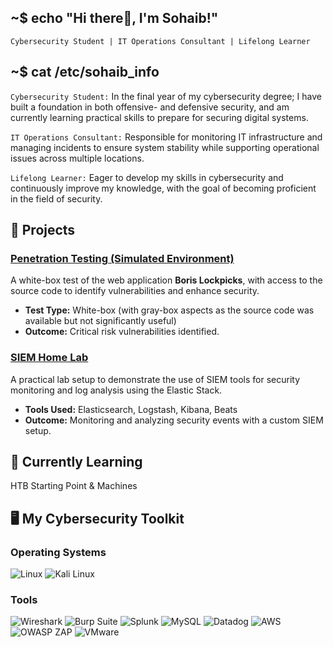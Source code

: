 ## ~$ echo "Hi there👋, I'm Sohaib!"
`Cybersecurity Student | IT Operations Consultant | Lifelong Learner`


## ~$ cat /etc/sohaib_info
`Cybersecurity Student:` In the final year of my cybersecurity degree; I have built a foundation in both offensive- and defensive security, and am currently learning practical skills to prepare for securing digital systems.

`IT Operations Consultant:` Responsible for monitoring IT infrastructure and managing incidents to ensure system stability while supporting operational issues across multiple locations.

`Lifelong Learner:` Eager to develop my skills in cybersecurity and continuously improve my knowledge, with the goal of becoming proficient in the field of security.

## 🚀 Projects

### [Penetration Testing (Simulated Environment)](https://github.com/sohaib2011/pentest-schoolVM)
A white-box test of the web application **Boris Lockpicks**, with access to the source code to identify vulnerabilities and enhance security.
- **Test Type:** White-box (with gray-box aspects as the source code was available but not significantly useful)
- **Outcome:** Critical risk vulnerabilities identified.

### [SIEM Home Lab](https://github.com/sohaib2011/SIEM-Home-Lab)
A practical lab setup to demonstrate the use of SIEM tools for security monitoring and log analysis using the Elastic Stack.
- **Tools Used:** Elasticsearch, Logstash, Kibana, Beats
- **Outcome:** Monitoring and analyzing security events with a custom SIEM setup.




## 🌱 Currently Learning
HTB Starting Point & Machines

## 🖥️ My Cybersecurity Toolkit

### Operating Systems
![Linux](https://img.shields.io/badge/Linux-%23FCC624?style=for-the-badge&logo=linux)
![Kali Linux](https://img.shields.io/badge/Kali%20Linux-%23557C94?style=for-the-badge&logo=kalilinux)

### Tools
![Wireshark](https://img.shields.io/badge/wireshark-blue?style=for-the-badge&logo=Wireshark)
![Burp Suite](https://img.shields.io/badge/Burpsuite-%23FF6633?style=for-the-badge&logo=burp%20suite)
![Splunk](https://img.shields.io/badge/Splunk-%231DB954?style=for-the-badge&logo=splunk)
![MySQL](https://img.shields.io/badge/mysql-%234479A1?style=for-the-badge&logo=mysql)
![Datadog](https://img.shields.io/badge/Datadog-%23632CA6?style=for-the-badge&logo=Datadog)
![AWS](https://img.shields.io/badge/AWS-%23232F3E?style=for-the-badge&logo=amazonwebservices)
![OWASP ZAP](https://img.shields.io/badge/OWASP%20ZAP-%2300549E?style=for-the-badge&logo=zap)
![VMware](https://img.shields.io/badge/VMware-%23607078?style=for-the-badge&logo=vmware)

